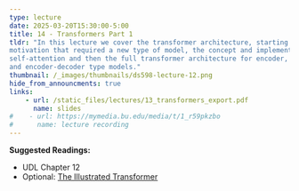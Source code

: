 ```yaml
---
type: lecture
date: 2025-03-20T15:30:00-5:00
title: 14 - Transformers Part 1
tldr: "In this lecture we cover the transformer architecture, starting with the
motivation that required a new type of model, the concept and implementation of
self-attention and then the full transformer architecture for encoder, decoder
and encoder-decoder type models."
thumbnail: /_images/thumbnails/ds598-lecture-12.png
hide_from_announcments: true
links: 
    - url: /static_files/lectures/13_transformers_export.pdf
      name: slides
#    - url: https://mymedia.bu.edu/media/t/1_r59pkzbo
#      name: lecture recording
---
```

**Suggested Readings:**
- UDL Chapter 12
- Optional: [The Illustrated Transformer](https://jalammar.github.io/illustrated-transformer/)
